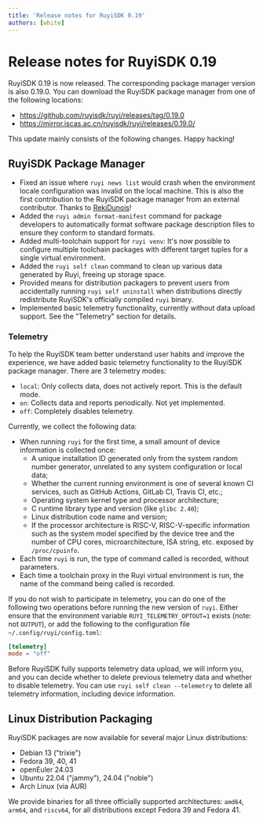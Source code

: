 ```yaml
---
title: 'Release notes for RuyiSDK 0.19'
authors: [white]
---
```


# Release notes for RuyiSDK 0.19

RuyiSDK 0.19 is now released. The corresponding package manager version is also 0.19.0.
You can download the RuyiSDK package manager from one of the following locations:

+ https://github.com/ruyisdk/ruyi/releases/tag/0.19.0
+ https://mirror.iscas.ac.cn/ruyisdk/ruyi/releases/0.19.0/

This update mainly consists of the following changes. Happy hacking!

## RuyiSDK Package Manager

+ Fixed an issue where `ruyi news list` would crash when the environment locale configuration was invalid on the local machine. This is also the first contribution to the RuyiSDK package manager from an external contributor. Thanks to [RekiDunois](https://github.com/RekiDunois)!
+ Added the `ruyi admin format-manifest` command for package developers to automatically format software package description files to ensure they conform to standard formats.
+ Added multi-toolchain support for `ruyi venv`: It's now possible to configure multiple toolchain packages with different target tuples for a single virtual environment.
+ Added the `ruyi self clean` command to clean up various data generated by Ruyi, freeing up storage space.
+ Provided means for distribution packagers to prevent users from accidentally running `ruyi self uninstall` when distributions directly redistribute RuyiSDK's officially compiled `ruyi` binary.
+ Implemented basic telemetry functionality, currently without data upload support. See the "Telemetry" section for details.

### Telemetry

To help the RuyiSDK team better understand user habits and improve the experience, we have added basic telemetry functionality to the RuyiSDK package manager. There are 3 telemetry modes:

+ `local`: Only collects data, does not actively report. This is the default mode.
+ `on`: Collects data and reports periodically. Not yet implemented.
+ `off`: Completely disables telemetry.

Currently, we collect the following data:

+ When running `ruyi` for the first time, a small amount of device information is collected once:
  + A unique installation ID generated only from the system random number generator, unrelated to any system configuration or local data;
  + Whether the current running environment is one of several known CI services, such as GitHub Actions, GitLab CI, Travis CI, etc.;
  + Operating system kernel type and processor architecture;
  + C runtime library type and version (like `glibc 2.40`);
  + Linux distribution code name and version;
  + If the processor architecture is RISC-V, RISC-V-specific information such as the system model specified by the device tree and the number of CPU cores, microarchitecture, ISA string, etc. exposed by `/proc/cpuinfo`.
+ Each time `ruyi` is run, the type of command called is recorded, without parameters.
+ Each time a toolchain proxy in the Ruyi virtual environment is run, the name of the command being called is recorded.

If you do not wish to participate in telemetry, you can do one of the following two operations before running the new version of `ruyi`. Either ensure that the environment variable `RUYI_TELEMETRY_OPTOUT=1` exists (note: not `OUTPUT`), or add the following to the configuration file `~/.config/ruyi/config.toml`:

```toml
[telemetry]
mode = "off"
```

Before RuyiSDK fully supports telemetry data upload, we will inform you, and you can decide whether to delete previous telemetry data and whether to disable telemetry. You can use `ruyi self clean --telemetry` to delete all telemetry information, including device information.

## Linux Distribution Packaging

RuyiSDK packages are now available for several major Linux distributions:

+ Debian 13 ("trixie")
+ Fedora 39, 40, 41
+ openEuler 24.03
+ Ubuntu 22.04 ("jammy"), 24.04 ("noble")
+ Arch Linux (via AUR)

 We provide binaries for all three officially supported architectures: `amd64`, `arm64`, and `riscv64`, for all distributions except Fedora 39 and Fedora 41.
